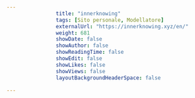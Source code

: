 ---
                title: "innerknowing"
                tags: [Sito personale, Modellatore]
                externalUrl: "https://innerknowing.xyz/en/"
                weight: 681
                showDate: false
                showAuthor: false
                showReadingTime: false
                showEdit: false
                showLikes: false
                showViews: false
                layoutBackgroundHeaderSpace: false
                ---

